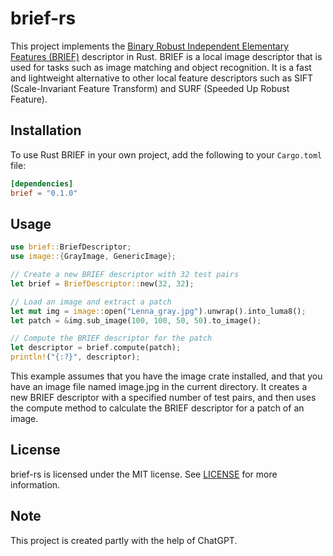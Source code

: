 # brief-rs

This project implements the [Binary Robust Independent Elementary Features (BRIEF)](https://docs.opencv.org/4.5.0/dc/d7d/tutorial_py_brief.html) descriptor in Rust. BRIEF is a local image descriptor that is used for tasks such as image matching and object recognition. It is a fast and lightweight alternative to other local feature descriptors such as SIFT (Scale-Invariant Feature Transform) and SURF (Speeded Up Robust Feature).

## Installation

To use Rust BRIEF in your own project, add the following to your `Cargo.toml` file:

```toml
[dependencies]
brief = "0.1.0"
```

## Usage

```rust
use brief::BriefDescriptor;
use image::{GrayImage, GenericImage};

// Create a new BRIEF descriptor with 32 test pairs
let brief = BriefDescriptor::new(32, 32);

// Load an image and extract a patch
let mut img = image::open("Lenna_gray.jpg").unwrap().into_luma8();
let patch = &img.sub_image(100, 100, 50, 50).to_image();

// Compute the BRIEF descriptor for the patch
let descriptor = brief.compute(patch);
println!("{:?}", descriptor);
```

This example assumes that you have the image crate installed, and that you have an image file named image.jpg in the current directory. It creates a new BRIEF descriptor with a specified number of test pairs, and then uses the compute method to calculate the BRIEF descriptor for a patch of an image.

## License

brief-rs is licensed under the MIT license. See [LICENSE](LICENSE) for more information.

## Note

This project is created partly with the help of ChatGPT.
